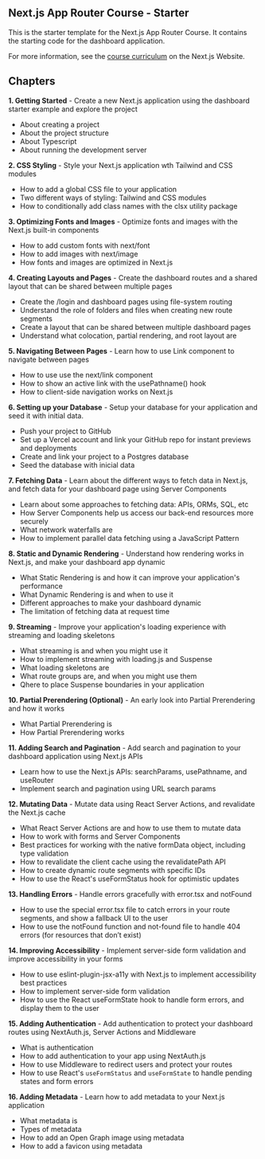 ## Next.js App Router Course - Starter

This is the starter template for the Next.js App Router Course. It contains the starting code for the dashboard application.

For more information, see the [course curriculum](https://nextjs.org/learn) on the Next.js Website.

## Chapters

**1. Getting Started** - Create a new Next.js application using the dashboard starter example and explore the project

- About creating a project
- About the project structure
- About Typescript
- About running the development server

**2. CSS Styling** - Style your Next.js application wth Tailwind and CSS modules

- How to add a global CSS file to your application
- Two different ways of styling: Tailwind and CSS modules
- How to conditionally add class names with the clsx utility package

**3. Optimizing Fonts and Images** - Optimize fonts and images with the Next.js built-in components

- How to add custom fonts with next/font
- How to add images with next/image
- How fonts and images are optimized in Next.js

**4. Creating Layouts and Pages** - Create the dashboard routes and a shared layout that can be shared between multiple pages

- Create the /login and dashboard pages using file-system routing
- Understand the role of folders and files when creating new route segments
- Create a layout that can be shared between multiple dashboard pages
- Understand what colocation, partial rendering, and root layout are

**5. Navigating Between Pages** - Learn how to use Link component to navigate between pages

- How to use use the next/link component
- How to show an active link with the usePathname() hook
- How to client-side navigation works on Next.js

**6. Setting up your Database** - Setup your database for your application and seed it with initial data.

- Push your project to GitHub
- Set up a Vercel account and link your GitHub repo for instant previews and deployments
- Create and link your project to a Postgres database
- Seed the database with inicial data

**7. Fetching Data** - Learn about the different ways to fetch data in Next.js, and fetch data for your dashboard page using Server Components

- Learn about some approaches to fetching data: APIs, ORMs, SQL, etc
- How Server Components help us access our back-end resources more securely
- What network waterfalls are
- How to implement parallel data fetching using a JavaScript Pattern

**8. Static and Dynamic Rendering** - Understand how rendering works in Next.js, and make your dashboard app dynamic

- What Static Rendering is and how it can improve your application's performance
- What Dynamic Rendering is and when to use it
- Different approaches to make your dashboard dynamic
- The limitation of fetching data at request time

**9. Streaming** - Improve your application's loading experience with streaming and loading skeletons

- What streaming is and when you might use it
- How to implement streaming with loading.js and Suspense
- What loading skeletons are
- What route groups are, and when you might use them
- Qhere to place Suspense boundaries in your application

**10. Partial Prerendering (Optional)** - An early look into Partial Prerendering and how it works

- What Partial Prerendering is
- How Partial Prerendering works

**11. Adding Search and Pagination** - Add search and pagination to your dashboard application using Next.js APIs

- Learn how to use the Next.js APIs: searchParams, usePathname, and useRouter
- Implement search and pagination using URL search params

**12. Mutating Data** - Mutate data using React Server Actions, and revalidate the Next.js cache

- What React Server Actions are and how to use them to mutate data
- How to work with forms and Server Components
- Best practices for working with the native formData object, including type validation
- How to revalidate the client cache using the revalidatePath API
- How to create dynamic route segments with specific IDs
- How to use the React's useFormStatus hook for optimistic updates

**13. Handling Errors** - Handle errors gracefully with error.tsx and notFound

- How to use the special error.tsx file to catch errors in your route segments, and show a fallback UI to the user
- How to use the notFound function and not-found file to handle 404 errors (for resources that don’t exist)

**14. Improving Accessibility** - Implement server-side form validation and improve accessibility in your forms

- How to use eslint-plugin-jsx-a11y with Next.js to implement accessibility best practices
- How to implement server-side form validation
- How to use the React useFormState hook to handle form errors, and display them to the user

**15. Adding Authentication** - Add authentication to protect your dashboard routes using NextAuth.js, Server Actions and Middleware

- What is authentication
- How to add authentication to your app using NextAuth.js
- How to use Middleware to redirect users and protect your routes
- How to use React's `useFormStatus` and `useFormState` to handle pending states and form errors

**16. Adding Metadata** - Learn how to add metadata to your Next.js application

- What metadata is
- Types of metadata
- How to add an Open Graph image using metadata
- How to add a favicon using metadata
